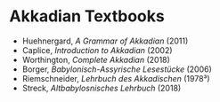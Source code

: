 # Akkadian Textbooks

- Huehnergard, *A Grammar of Akkadian* (2011)
- Caplice, *Introduction to Akkadian* (2002)
- Worthington, *Complete Akkadian* (2018)
- Borger, *Babylonisch-Assyrische Lesestücke* (2006)
- Riemschneider, *Lehrbuch des Akkadischen* (1978³)
- Streck, *Altbabylosnisches Lehrbuch* (2018)